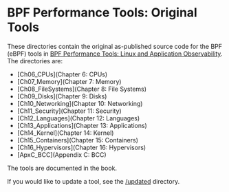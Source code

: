 # BPF Performance Tools: Original Tools

These directories contain the original as-published source code for the BPF (eBPF) tools in [BPF Performance Tools: Linux and Application Observability](http://www.brendangregg.com/bpfperftools.html). The directories are:

- [Ch06_CPUs](Chapter 6: CPUs)
- [Ch07_Memory](Chapter 7: Memory)
- [Ch08_FileSystems](Chapter 8: File Systems)
- [Ch09_Disks](Chapter 9: Disks)
- [Ch10_Networking](Chapter 10: Networking)
- [Ch11_Security](Chapter 11: Security)
- [Ch12_Languages](Chapter 12: Languages)
- [Ch13_Applications](Chapter 13: Applications)
- [Ch14_Kernel](Chapter 14: Kernel)
- [Ch15_Containers](Chapter 15: Containers)
- [Ch16_Hypervisors](Chapter 16: Hypervisors)
- [ApxC_BCC](Appendix C: BCC)

The tools are documented in the book.

If you would like to update a tool, see the [/updated](/updated) directory.
